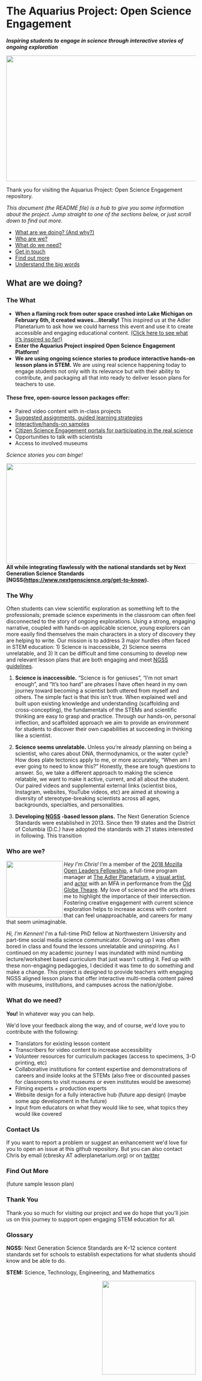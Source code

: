# The Aquarius Project: Open Science Engagement
***Inspiring students to engage in science through interactive stories of ongoing exploration***

<a href="https://www.adlerplanetarium.org/education/far-horizons/the-aquarius-project">
  <img
    src="https://www.adlerplanetarium.org/wp-content/uploads/aquarius-hero-01.png"
    align="center"
  img width="900" 
       height="334" 
 </img>
</a>


Thank you for visiting the Aquarius Project: Open Science Engagement repository.

*This document (the README file) is a hub to give you some information about the project. Jump straight to one of the sections below, or just scroll down to find out more.*

* [What are we doing? (And why?)](#what-are-we-doing)
* [Who are we?](#who-are-we)
* [What do we need?](#what-do-we-need)
* [Get in touch](#contact-us)
* [Find out more](#find-out-more)
* [Understand the big words](#glossary)



## What are we doing?

### The What  

* **When a flaming rock from outer space crashed into Lake Michigan on February 6th, it created waves…literally!** This inspired us at the Adler Planetarium to ask how we could harness this event and use it to create accessible and engaging educational content. [(Click here to see what it’s inspired so far!)](http:://bit.ly/aquariusproject)
* **Enter the Aquarius Project inspired Open Science Engagement Platform!**
* **We are using ongoing science stories to produce interactive hands-on lesson plans in STEM.**  We are using real science happening today to engage students not only with its relevance but with their ability to contribute, and packaging all that into ready to deliver lesson plans for teachers to use.

#### These free, open-source lesson packages offer:
   * Paired video content with in-class projects
   * [Suggested assignments, guided learning strategies](https://www.discoverdesign.org/challenges/youth-authored-design-magnetic-underwater-meteorite-sled) 
   * [Interactive/hands-on samples](https://www.youtube.com/watch?v=IPvlK-0ybiw)
   * [Citizen Science Engagement portals for participating in the real science](https://zooniverse.org)
   * Opportunities to talk with scientists
   * Access to involved museums

*Science stories you can binge!* 

<a href="https://bit.ly/aquariusproject">
  <img
    src="https://www.adlerplanetarium.org/wp-content/uploads/The-Aquarius-Project-Teens-Test-ROV-Sled-550x267.jpg"
    align="right"
    width=550
    height=267
  </img>
</a>

#### All while integrating flawlessly with the national standards set by Next Generation Science Standards [NGSS(https://www.nextgenscience.org/get-to-know).


### The Why  

Often students can view scientific exploration as something left to the professionals; premade science experiments in the classroom can often feel disconnected to the story of ongoing explorations. Using a strong, engaging narrative, coupled with hands-on applicable science, young explorers can more easily find themselves the main characters in a story of discovery they are helping to write.
Our mission is to address 3 major hurdles often faced in STEM education: 1) Science is inaccessible, 2) Science seems unrelatable, and 3) It can be difficult and time consuming to develop new and relevant lesson plans that are both engaging and meet [NGSS guidelines](https://www.nextgenscience.org/get-to-know).

1)    **Science is inaccessible.** “Science is for geniuses”, “I’m not smart enough”, and “It’s too hard” are phrases I have often heard in my own journey toward becoming a scientist both uttered from myself and others. The simple fact is that this isn’t true. When explained well and built upon existing knowledge and understanding (scaffolding and cross-concepting), the fundamentals of the STEMs and scientific thinking are easy to grasp and practice. Through our hands-on, personal inflection, and scaffolded approach we aim to provide an environment for students to discover their own capabilities at succeeding in thinking like a scientist.

2)    **Science seems unrelatable.** Unless you’re already planning on being a scientist, who cares about DNA, thermodynamics, or the water cycle? How does plate tectonics apply to me, or more accurately, “When am I ever going to need to know this?” Honestly, these are tough questions to answer. So, we take a different approach to making the science relatable, we want to make it active, current, and all about the student. Our paired videos and supplemental external links (scientist bios, Instagram, websites, YouTube videos, etc) are aimed at showing a diversity of stereotype-breaking scientists across all ages, backgrounds, specialties, and personalities. 

3)    **Developing [NGSS](https://www.nextgenscience.org/get-to-know) -based lesson plans.** The Next Generation Science Standards were established in 2013. Since then 19 states and the District of Columbia (D.C.) have adopted the standards with 21 states interested in following. This transition 

### Who are we?

<a href="https://twitter.com/mrchrisbresky">
  <img
    src="https://pbs.twimg.com/profile_images/926779340909453313/3F9x5F4I_400x400.jpg"
    align="left"
    width=150
       height=150
  </img>
</a>

*Hey I’m Chris!* I’m a member of the [2018 Mozilla Open Leaders Fellowship](https://medium.com/read-write-participate/announcing-mozilla-open-leaders-round-5-fc16be27336d), a full-time program manager at [The Adler Planetarium](https://www.adlerplanetarium.org), a  [visual artist](http://www.the12daysofagreatwhitechristmas.com),  and [actor](http://www.imdb.com/name/nm1591332/) with an MFA in performance from the [Old Globe Theare](https://www.graduateacting.com/).  My love of science and the arts drives me to highlight the importance of their intersection.  Fostering creative engagement with current science exploration helps to increase access with content that can feel unapproachable, and careers for many that seem unimaginable.        

*Hi, I’m Kennen!* I'm a full-time PhD fellow at Northwestern University and part-time social media science communicator. Growing up I was often bored in class and found the lessons unrelatable and uninspiring. As I continued on my academic journey I was inundated with mind numbing lecture/worksheet based curriculum that just wasn't cutting it. Fed up with these non-engaging pedagogies, I decided it was time to do something and make a change. This project is designed to provide teachers with engaging NGSS aligned lesson plans that offer interactive multi-media content paired with museums, institutions, and campuses across the nation/globe.

### What do we need?

**You!** In whatever way you can help.

We'd love your feedback along the way, and of course, we'd love you to contribute with the following: 

* Translators for existing lesson content 
* Transcribers for video content to increase accessibility
* Volunteer resources for curriculum packages (access to specimens, 3-D printing, etc)
* Collaborative institutions for content expertise and demonstrations of careers and inside looks at the STEMs (also free or discounted passes for classrooms to visit museums or even institutes would be awesome)
* Filming experts + production experts
* Website design for a fully interactive hub (future app design) (maybe some app development in the future)
* Input from educators on what they would like to see, what topics they would like covered

### Contact Us

If you want to report a problem or suggest an enhancement we'd love for you to open an issue at this github repository. But you can also contact Chris by email (cbresky AT adlerplanetarium.org) or on [twitter](https://twitter.com/MrChrisBresky)

### Find Out More

(future sample lesson plan)

### Thank You

Thank you so much for visiting our project and we do hope that you'll join us on this journey to support open engaging STEM education for all.


### Glossary

**NGSS:** Next Generation Science Standards are K–12 science content standards set for schools to establish expectations for what students should know and be able to do. 

**STEM:** Science, Technology, Engineering, and Mathematics 

<a href="https://bit.ly/aquariusproject">
  <img
    src="https://www.adlerplanetarium.org/wp-content/uploads/The-Aquarius-Project-Circle-249x249.png"
    align="right"
    width=249
  </img>
</a>



